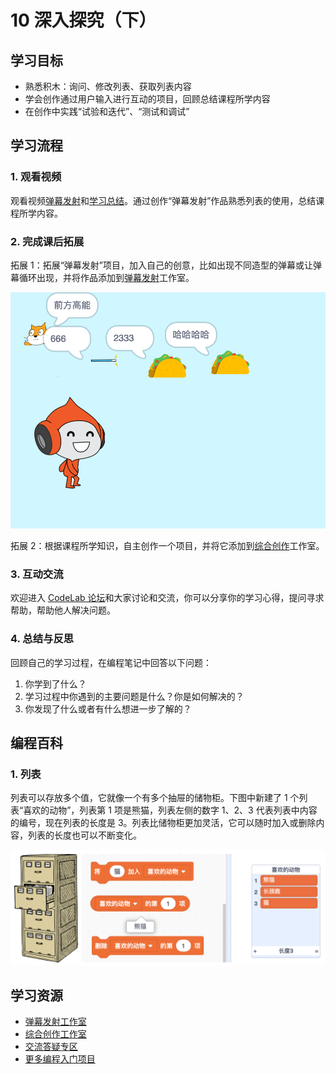 # 10 深入探究（下）

## 学习目标

* 熟悉积木：询问、修改列表、获取列表内容
* 学会创作通过用户输入进行互动的项目，回顾总结课程所学内容
* 在创作中实践“试验和迭代”、“测试和调试”

## **学习流程**

### 1. 观看视频

观看视频[弹幕发射](https://www.bilibili.com/video/BV1jT4y1K7iA?p=20)和[学习总结](https://www.bilibili.com/video/BV1jT4y1K7iA?p=21)。通过创作“弹幕发射”作品熟悉列表的使用，总结课程所学内容。

### 2. 完成课后拓展

拓展 1：拓展“弹幕发射”项目，加入自己的创意，比如出现不同造型的弹幕或让弹幕循环出现，并将作品添加到[弹幕发射](https://create.codelab.club/studios/370)工作室。

![](.gitbook/assets/10.1-dan-mu-.png)



拓展 2：根据课程所学知识，自主创作一个项目，并将它添加到[综合创作](https://create.codelab.club/studios/371/)工作室。



### 3. 互动交流

欢迎进入 [CodeLab 论坛](https://discuss.codelab.club/c/8-category/8)和大家讨论和交流，你可以分享你的学习心得，提问寻求帮助，帮助他人解决问题。

### 4. 总结与反思

回顾自己的学习过程，在编程笔记中回答以下问题：

1. 你学到了什么？
2. 学习过程中你遇到的主要问题是什么？你是如何解决的？
3. 你发现了什么或者有什么想进一步了解的？

## 编程百科

### 1. 列表

列表可以存放多个值，它就像一个有多个抽屉的储物柜。下图中新建了 1 个列表“喜欢的动物”，列表第 1 项是熊猫，列表左侧的数字 1、2、3 代表列表中内容的编号，现在列表的长度是 3。列表比储物柜更加灵活，它可以随时加入或删除内容，列表的长度也可以不断变化。

![](.gitbook/assets/10.2-gui-zi-.png)

## 学习资源

* [弹幕发射工作室](https://create.codelab.club/studios/370)
* [综合创作工作室](https://create.codelab.club/studios/371/)
* [交流答疑专区](https://discuss.codelab.club/c/8-category/32-category/32)
* [更多编程入门项目](https://create.codelab.club/ideas)

